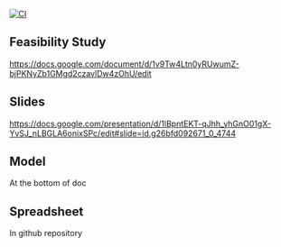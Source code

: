 [![CI](https://github.com/lcadese/Flat-Co-op/actions/workflows/gradle.yml/badge.svg?branch=main)](https://github.com/lcadese/Flat-Co-op/actions/workflows/gradle.yml)
## Feasibility Study
https://docs.google.com/document/d/1v9Tw4Ltn0yRUwumZ-bjPKNyZb1GMgd2czavlDw4zOhU/edit
## Slides
https://docs.google.com/presentation/d/1lBpntEKT-qJhh_yhGnO01gX-YvSJ_nLBGLA6onixSPc/edit#slide=id.g26bfd092671_0_4744
## Model
At the bottom of doc
## Spreadsheet
In github repository
